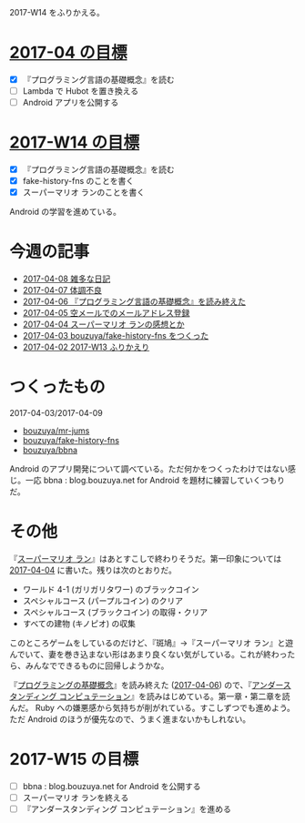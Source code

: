 2017-W14 をふりかえる。

# [2017-04 の目標][2017-03-31]

- [x] 『プログラミング言語の基礎概念』を読む
- [ ] Lambda で Hubot を置き換える
- [ ] Android アプリを公開する

# [2017-W14 の目標][2017-04-02]

- [x] 『プログラミング言語の基礎概念』を読む
- [x] fake-history-fns のことを書く
- [x] スーパーマリオ ランのことを書く

Android の学習を進めている。

# 今週の記事

- [2017-04-08 雑多な日記][2017-04-08]
- [2017-04-07 体調不良][2017-04-07]
- [2017-04-06 『プログラミング言語の基礎概念』を読み終えた][2017-04-06]
- [2017-04-05 空メールでのメールアドレス登録][2017-04-05]
- [2017-04-04 スーパーマリオ ランの感想とか][2017-04-04]
- [2017-04-03 bouzuya/fake-history-fns をつくった][2017-04-03]
- [2017-04-02 2017-W13 ふりかえり][2017-04-02]

# つくったもの

2017-04-03/2017-04-09

- [bouzuya/mr-jums][]
- [bouzuya/fake-history-fns][]
- [bouzuya/bbna][]

Android のアプリ開発について調べている。ただ何かをつくったわけではない感じ。一応 bbna : blog.bouzuya.net for Android を題材に練習していくつもりだ。

# その他

『[スーパーマリオ ラン](https://supermariorun.com/ja/)』はあとすこしで終わりそうだ。第一印象については [2017-04-04][] に書いた。残りは次のとおりだ。

- ワールド 4-1 (ガリガリタワー) のブラックコイン
- スペシャルコース (パープルコイン) のクリア
- スペシャルコース (ブラックコイン) の取得・クリア
- すべての建物 (キノピオ) の収集

このところゲームをしているのだけど、『斑鳩』→『スーパーマリオ ラン』と遊んでいて、妻を巻き込まない形はあまり良くない気がしている。これが終わったら、みんなでできるものに回帰しようかな。

『[プログラミングの基礎概念](https://www.amazon.co.jp/dp/4781912850)』を読み終えた ([2017-04-06][]) ので、『[アンダースタンディング コンピュテーション](https://www.oreilly.co.jp/books/9784873116976/)』を読みはじめている。第一章・第二章を読んだ。 Ruby への嫌悪感から気持ちが削がれている。すこしずつでも進めよう。ただ Android のほうが優先なので、うまく進まないかもしれない。

# 2017-W15 の目標

- [ ] bbna : blog.bouzuya.net for Android を公開する
- [ ] スーパーマリオ ランを終える
- [ ] 『アンダースタンディング コンピュテーション』を進める

[2017-03-31]: https://blog.bouzuya.net/2017/03/31/
[2017-04-02]: https://blog.bouzuya.net/2017/04/02/
[2017-04-03]: https://blog.bouzuya.net/2017/04/03/
[2017-04-04]: https://blog.bouzuya.net/2017/04/04/
[2017-04-05]: https://blog.bouzuya.net/2017/04/05/
[2017-04-06]: https://blog.bouzuya.net/2017/04/06/
[2017-04-07]: https://blog.bouzuya.net/2017/04/07/
[2017-04-08]: https://blog.bouzuya.net/2017/04/08/
[bouzuya/bbna]: https://github.com/bouzuya/bbna
[bouzuya/fake-history-fns]: https://github.com/bouzuya/fake-history-fns
[bouzuya/mr-jums]: https://github.com/bouzuya/mr-jums
